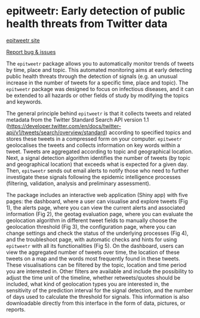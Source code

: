 # epitweetr: Early detection of public health threats from Twitter data

[epitweetr site](https://github.com/EU-ECDC/epitweetr)

[Report bug & issues](https://github.com/EU-ECDC/epitweetr/issues)


The `epitweetr` package allows you to automatically monitor trends of tweets by time, place and topic. This automated monitoring aims at early detecting public health threats through the detection of signals (e.g. an unusual increase in the number of tweets for a specific time, place and topic). The `epitweetr` package was designed to focus on infectious diseases, and it can be extended to all hazards or other fields of study by modifying the topics and keywords.

The general principle behind `epitweetr` is that it collects tweets and related metadata from the Twitter Standard Search API version 1.1 (https://developer.twitter.com/en/docs/twitter-api/v1/tweets/search/overview/standard) according to specified topics and stores these tweets in a compressed form on your computer. `epitweetr` geolocalises the tweets and collects information on key words within a tweet. Tweets are aggregated according to topic and geographical location. Next, a signal detection algorithm identifies the number of tweets (by topic and geographical location) that exceeds what is expected for a given day. Then, `epitweetr` sends out email alerts to notify those who need to further investigate these signals following the epidemic intelligence processes (filtering, validation, analysis and preliminary assessment).

The package includes  an interactive web application (Shiny app) with five pages: the dashboard, where a user can visualise and explore tweets (Fig 1), the alerts page, where you can view the current alerts and associated information (Fig 2), the geotag evaluation page, where you can evaluate the geolocation algorithm in different tweet fields to manually choose the geolocation threshold (Fig 3), the configuration page, where you can change settings and check the status of the underlying processes (Fig 4), and the troubleshoot page, with automatic checks and hints for using `epitweetr` with all its functionalities (Fig 5). On the dashboard, users can view the aggregated number of tweets over time, the location of these tweets on a map and the words most frequently found in these tweets. These visualisations can be filtered by the topic, location and time period you are interested in. Other filters are available and include the possibility to adjust the time unit of the timeline, whether retweets/quotes should be included, what kind of geolocation types you are interested in, the sensitivity of the prediction interval for the signal detection, and the number of days used to calculate the threshold for signals. This information is also downloadable directly from this interface in the form of data, pictures, or reports.

